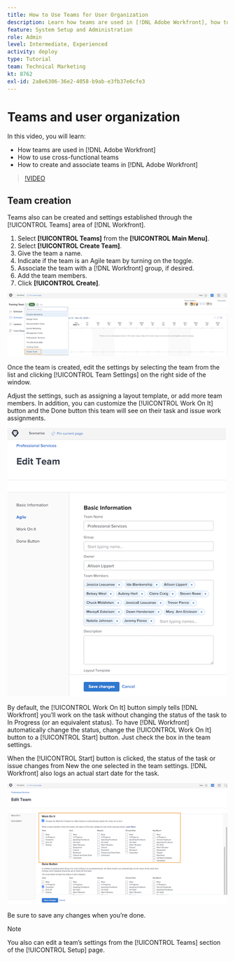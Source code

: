 ```yaml
---
title: How to Use Teams for User Organization
description: Learn how teams are used in [!DNL Adobe Workfront], how to use cross-functional teams, and how to create teams to help organize users and grant permissions.
feature: System Setup and Administration
role: Admin
level: Intermediate, Experienced
activity: deploy
type: Tutorial
team: Technical Marketing
kt: 8762
exl-id: 2a8e6306-36e2-4058-b9ab-e3fb37e6cfe3
---
```

# Teams and user organization

In this video, you will learn:

* How teams are used in [!DNL Adobe Workfront]
* How to use cross-functional teams
* How to create and associate teams in [!DNL Adobe Workfront]

>[!VIDEO](https://video.tv.adobe.com/v/335071/?quality=12)

## Team creation

Teams also can be created and settings established through the [!UICONTROL Teams] area of [!DNL Workfront].

1. Select **[!UICONTROL Teams]** from the **[!UICONTROL Main Menu]**.
1. Select **[!UICONTROL Create Team]**.
1. Give the team a name.
1. Indicate if the team is an Agile team by turning on the toggle.
1. Associate the team with a [!DNL Workfront] group, if desired.
1. Add the team members.
1. Click **[!UICONTROL Create]**.

![Team menu on [!UICONTROL Teams] page](assets/admin-fund-create-team.png)

Once the team is created, edit the settings by selecting the team from the list and clicking [!UICONTROL Team Settings] on the right side of the window.

Adjust the settings, such as assigning a layout template, or add more team members. In addition, you can customize the [!UICONTROL Work On It] button and the Done button this team will see on their task and issue work assignments.

![[!UICONTROL Edit Team] window](assets/admin-fund-team-settings.png)

By default, the [!UICONTROL Work On It] button simply tells [!DNL Workfront] you’ll work on the task without changing the status of the task to In Progress (or an equivalent status). To have [!DNL Workfront] automatically change the status, change the [!UICONTROL Work On It] button to a [!UICONTROL Start] button. Just check the box in the team settings.

When the [!UICONTROL Start] button is clicked, the status of the task or issue changes from New the one selected in the team settings. [!DNL Workfront] also logs an actual start date for the task.

![[!UICONTROL Work On It] section of [!UICONTROL Edit Team] window](assets/admin-fund-start-button-team.png)

Be sure to save any changes when you’re done.


>[!NOTE]
>
>You also can edit a team’s settings from the [!UICONTROL Teams] section of the [!UICONTROL Setup] page.

<!---
learn more URLs
Create a team
Work On It and Done button overview
--->
